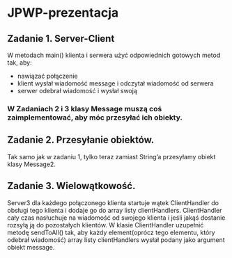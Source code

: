 # JPWP-prezentacja

## Zadanie 1. Server-Client
W metodach main() klienta i serwera użyć odpowiednich gotowych metod tak, aby:
* nawiązać połączenie
* klient wysłał wiadomość message i odczytał wiadomość od serwera
* serwer odebrał wiadomość i wysłał swoją 


### W Zadaniach 2 i 3 klasy Message muszą coś zaimplementować, aby móc przesyłać ich obiekty.


## Zadanie 2. Przesyłanie obiektów.

Tak samo jak w zadaniu 1, tylko teraz zamiast String’a przesyłamy obiekt klasy Message2.

## Zadanie 3. Wielowątkowość. 

Server3 dla każdego połączonego klienta startuje wątek ClientHandler do obsługi tego klienta i dodaje go do array listy clientHandlers. ClientHandler cały czas nasłuchuje na wiadomość od swojego klienta i jeśli jakąś dostanie rozsyłą ją do pozostałych klientów.
W klasie ClientHandler uzupełnić metodę sendToAll() tak, aby każdy element(oprócz tego elementu, który odebrał wiadomość) array listy clientHandlers wysłał podany jako argument obiekt message.
